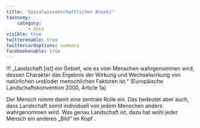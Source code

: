 ```yaml
---
title: 'Sozialwissenschaftlicher Ansatz'
taxonomy:
    category:
        - docs
visible: true
twitterenable: true
twittercardoptions: summary
facebookenable: true
---
```


!!! „Landschaft [ist] ein Gebiet, wie es vom Menschen wahrgenommen wird, dessen Charakter das Ergebnis der Wirkung und Wechselwirkung von natürlichen und/oder menschlichen Faktoren ist.“ (Europäische Landschaftskonvention 2000, Article 1a)

Der Mensch nimmt damit eine zentrale Rolle ein. Das bedeutet aber auch, dass Landschaft somit individuell von jedem Menschen anders wahrgenommen wird. Was genau Landschaft ist, dazu hat wohl jeder Mensch ein anderes „Bild“ im Kopf .



